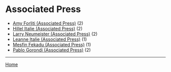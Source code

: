 # Associated Press

  * [Amy Forliti (Associated Press)](./associated-press/amy-forliti/) (2)
  * [Hillel Italie (Associated Press)](./associated-press/hillel-italie/) (2)
  * [Larry Neumeister (Associated Press)](./associated-press/larry-neumeister/) (2)
  * [Leanne Italie (Associated Press)](./associated-press/leanne-italie/) (1)
  * [Mesfin Fekadu (Associated Press)](./associated-press/mesfin-fekadu/) (1)
  * [Pablo Gorondi (Associated Press)](./associated-press/pablo-gorondi/) (2)

----

[Home](../)
